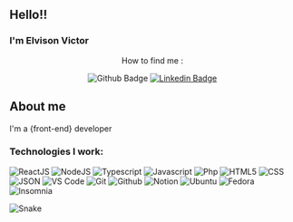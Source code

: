 <!--
**Elvinho/Elvinho** is a ✨ _special_ ✨ repository because its `README.md` (this file) appears on your GitHub profile.

Here are some ideas to get you started:

- 🔭 I’m currently working on ***Liferay***
- 🌱 I’m currently learning React <img src="https://cdn.jsdelivr.net/gh/devicons/devicon/icons/react/react-original.svg" />
-->

## Hello!!
### I'm Elvison Victor
<div align='center'>
  How to find me :
  
  ![Github Badge](https://img.shields.io/badge/-Github-000?style=flat-square&logo=Github&logoColor=white&link=https://github.com/Elvinho)
  [![Linkedin Badge](https://img.shields.io/badge/-LinkedIn-blue?style=flat-square&logo=Linkedin&logoColor=white&link=https://www.linkedin.com/in/elvison-victor-a487a1106/)](https://www.linkedin.com/in/elvison-victor-a487a1106/)
</div>

## About me
I'm a {front-end} developer 

### Technologies I work:
![ReactJS](https://img.shields.io/badge/React-20232A?style=for-the-badge&logo=react&logoColor=61DAFB)
![NodeJS](https://img.shields.io/badge/Node.js-43853D?style=for-the-badge&logo=node.js&logoColor=white)
![Typescript](https://img.shields.io/badge/TypeScript-007ACC?style=for-the-badge&logo=typescript&logoColor=white)
![Javascript](https://img.shields.io/badge/Javascript-f7df1e?style=for-the-badge&logo=javascript&logoColor=black)
![Php](https://img.shields.io/badge/Php-black?style=for-the-badge&logo=php&logoColor=5849BE)
![HTML5](https://img.shields.io/badge/HTML5-E34F26?style=for-the-badge&logo=html5&logoColor=white)
![CSS](https://img.shields.io/badge/CSS-1572B6?&style=for-the-badge&logo=css3&logoColor=white)
![JSON](https://img.shields.io/badge/JSON-000000?style=for-the-badge&logo=json&logoColor=white)
![VS Code](https://img.shields.io/badge/VS%20Code-007acc?style=for-the-badge&logo=visual-studio-code&logoColor=white)
![Git](https://img.shields.io/badge/Git-f05032?style=for-the-badge&logo=git&logoColor=white)
![Github](https://img.shields.io/badge/GitHub-100000?style=for-the-badge&logo=github&logoColor=white)
![Notion](https://img.shields.io/badge/Notion-000000?style=for-the-badge&logo=notion&logoColor=white)
![Ubuntu](https://img.shields.io/badge/Ubuntu-E95420?style=for-the-badge&logo=ubuntu&logoColor=white)
![Fedora](https://img.shields.io/badge/Fedora-20232A?style=for-the-badge&logo=fedora&logoColor=white)
![Insomnia](https://img.shields.io/badge/Insomnia-black?style=for-the-badge&logo=insomnia&logoColor=5849BE)

![Snake](https://github.com/Elvinho/Elvinho/blob/output/github-snake.svg)
